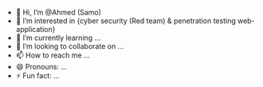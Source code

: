 - 👋 Hi, I’m @Ahmed (Samo)
- 👀 I’m interested in {cyber security (Red team) & penetration testing web-application}
- 🌱 I’m currently learning ...
- 💞️ I’m looking to collaborate on ...
- 📫 How to reach me ...
- 😄 Pronouns: ...
- ⚡ Fun fact: ...

<!---
AhmedMohamedSalama/AhmedMohamedSalama is a ✨ special ✨ repository because its `README.md` (this file) appears on your GitHub profile.
You can click the Preview link to take a look at your changes.
--->
